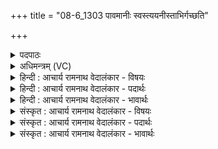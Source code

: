 +++
title = "08-6_1303 पावमानीः स्वस्त्ययनीस्ताभिर्गच्छति"

+++
<details><summary>पदपाठः</summary>

पावमानीः꣣। स्व꣣स्त्य꣡य꣢नीः। स्व꣣स्ति। अ꣡य꣢꣯नीः। ता꣡भिः꣢꣯। ग꣣च्छति। नान्दन꣢म्। पु꣡ण्या꣢꣯न्। च꣣। भक्षा꣢न्। भ꣣क्षयति। अमृतत्व꣢म्। अ꣣। मृतत्व꣢म्। च꣣। गच्छति। १३०३।
</details>

<details><summary>अधिमन्त्रम् (VC)</summary>

- पवमानाध्येता
- पवित्र आङ्गिरसो वा वसिष्ठो वा उभौ वा
- अनुष्टुप्
- गान्धारः
</details>

<details><summary>हिन्दी : आचार्य रामनाथ वेदालंकार - विषयः</summary>

आगे वेदाध्ययन का फल वर्णित करते हैं।
</details>

<details><summary>हिन्दी : आचार्य रामनाथ वेदालंकार - पदार्थः</summary>

पदार्थान्वय -  (पावमानीः) पवमान देवतावाली ऋचाएँ (स्वस्त्ययनीः) कल्याण करनेवाली हैं। (ताभिः) उन ऋचाओं से वेदों का अध्ययन करनेवाला (नान्दनम्) आनन्द के धाम मोक्ष को (गच्छति) पा लेता है, (पुण्यान् च) और पुण्यों से प्राप्त (भक्षान्) भोगों को (भक्षयति) भोगता है, (अमृतत्वं च) और अमृतस्वरूप को (गच्छति) प्राप्त कर लेता है। मोक्षधाम का वर्णन वेद में इस प्रकार से किया गया है—‘जहाँ आनन्द हैं, मोद हैं, तृप्तियाँ हैं, प्रमोद हैं, जहाँ मनोरथ करनेवाले के मनोरथ पूर्ण होते हैं, उस मोक्षधाम में ले जाकर मुझे अमर कर दो। हे इन्दु ! हे रसागार सोम परमात्मन् ! मुझ आत्मा के लिए तुम आनन्द को चुआओ’ (ऋ० ९।११३।११) ॥६॥
</details>

<details><summary>हिन्दी : आचार्य रामनाथ वेदालंकार - भावार्थः</summary>

भावार्थ -  पावमानी ऋचाओं के अर्थज्ञानपूर्वक गान से और तदनुकूल आचरण करने से अभ्युदय और निःश्रेयस की प्राप्ति होती है ॥६॥ इस खण्ड में पावमानी ऋचाओं के अध्ययन का फल अमृतत्व आदि वर्णित होने से और पूर्व खण्ड में परमात्मा-जीवात्मा का विषय वर्णित होने से इस खण्ड की पूर्व खण्ड के साथ सङ्गति जाननी चाहिए ॥ दशम अध्याय में सप्तम खण्ड समाप्त ॥
</details>

<details><summary>संस्कृत : आचार्य रामनाथ वेदालंकार - विषयः</summary>

अथ वेदाध्यायनस्य फलं वर्णयति।
</details>

<details><summary>संस्कृत : आचार्य रामनाथ वेदालंकार - पदार्थः</summary>

पदार्थान्वय -  (पावमानीः) पवमानदेवताका ऋचः (स्वस्त्ययनीः) कल्याणकारिण्यः सन्ति, (ताभिः) ऋग्भिः वेदाध्येता (नान्दनम्) आनन्दधाम मोक्षम्। [नन्दयतीति नन्दनः, स एव नान्दनः स्वार्थिकस्तद्धितप्रत्ययः।] (गच्छति) प्राप्नोति, (पुण्यान् च) पुण्यप्राप्तान् च (भक्षान्) भोगान् (भक्षयति) भुङ्क्ते, (अमृतत्वं च) अमृतस्वरूपं च (गच्छति) विन्दति ॥ मोक्षधाम चैवं वर्णयति श्रुतिः—यत्रा॑न॒न्दाश्च॒ मोदा॑श्च॒ मुदः॑ प्र॒मुद॒ आस॑ते। काम॑स्य॒ यत्रा॒प्ताः कामा॒स्तत्र माम॒मृतं॑ कृ॒धीन्द्रा॑येन्दो परि॑ स्रव ॥ ऋ० ९।११३।११ इति ॥६॥
</details>

<details><summary>संस्कृत : आचार्य रामनाथ वेदालंकार - भावार्थः</summary>

भावार्थ -  पावमानीनामृचामर्थज्ञानपुरःसरं गानेन तदनुकूलाचरणेन चाभ्युदयनिःश्रेयसयोः प्राप्तिर्जायते ॥६॥ अस्मिन् खण्डे पावमानीनामृचामध्ययनफलस्यामृतत्वादेर्वर्णनात् पूर्वस्मिन् खण्डे च परमात्मजीवात्मविषयवर्णनादेतत्खण्डस्य पूर्वखण्डेन संगतिरस्तीति वेद्यम् ॥
</details>